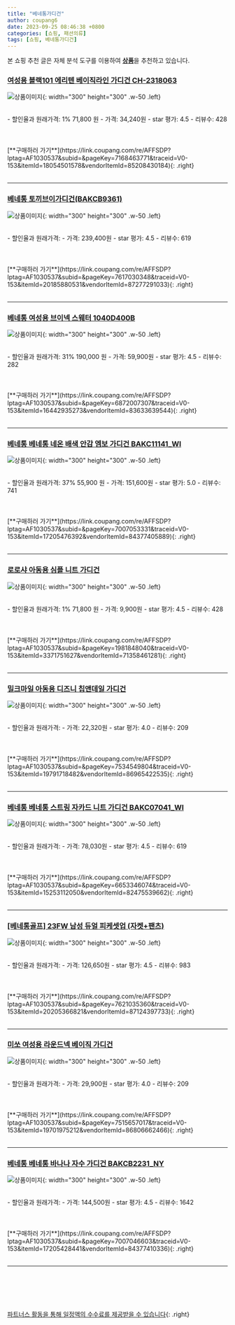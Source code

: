 ```yaml
---
title: "베네통가디건"
author: coupang6
date: 2023-09-25 08:46:38 +0800
categories: [쇼핑, 패션의류]
tags: [쇼핑, 베네통가디건]
---
```


본 쇼핑 추천 글은 자체 분석 도구를 이용하여 [**상품**](https://link.coupang.com/a/bao1ui)을 추천하고 있습니다.

### [여성용 블랙101 에리텐 베이직라인 가디건 CH-2318063](https://link.coupang.com/re/AFFSDP?lptag=AF1030537&subid=&pageKey=7168463771&traceid=V0-153&itemId=18054501578&vendorItemId=85208430184)

![상품이미지](https://thumbnail8.coupangcdn.com/thumbnails/remote/230x230ex/image/rs_quotation_api/iorrwvkd/453c60e3541641e0914302da9f60dae2.jpg){: width="300" height="300" .w-50 .left}


<br>
- 할인율과 원래가격: 1%  71,800   원
- 가격: 34,240원
- star 평가: 4.5
- 리뷰수: 428
<br>
<br>
<br>
<br>
[**구매하러 가기**](https://link.coupang.com/re/AFFSDP?lptag=AF1030537&subid=&pageKey=7168463771&traceid=V0-153&itemId=18054501578&vendorItemId=85208430184){: .right}
<br>
<br>

---

### [베네통 토끼브이가디건(BAKCB9361)](https://link.coupang.com/re/AFFSDP?lptag=AF1030537&subid=&pageKey=7617030348&traceid=V0-153&itemId=20185880531&vendorItemId=87277291033)

![상품이미지](https://thumbnail6.coupangcdn.com/thumbnails/remote/230x230ex/image/vendor_inventory/e8b8/43fcdb077333e642370fea2febaf62a56a341f1de2dd5f53a5fe6f90089d.jpg){: width="300" height="300" .w-50 .left}


<br>
- 할인율과 원래가격: 
- 가격: 239,400원
- star 평가: 4.5
- 리뷰수: 619
<br>
<br>
<br>
<br>
[**구매하러 가기**](https://link.coupang.com/re/AFFSDP?lptag=AF1030537&subid=&pageKey=7617030348&traceid=V0-153&itemId=20185880531&vendorItemId=87277291033){: .right}
<br>
<br>

---

### [베네통 여성용 브이넥 스웨터 1040D400B](https://link.coupang.com/re/AFFSDP?lptag=AF1030537&subid=&pageKey=6872007307&traceid=V0-153&itemId=16442935273&vendorItemId=83633639544)

![상품이미지](https://thumbnail10.coupangcdn.com/thumbnails/remote/230x230ex/image/retail/images/2022/10/27/9/1/56ee1b3a-3576-4461-91c5-a0f6eef6ecba.jpg){: width="300" height="300" .w-50 .left}


<br>
- 할인율과 원래가격: 31%  190,000   원
- 가격: 59,900원
- star 평가: 4.5
- 리뷰수: 282
<br>
<br>
<br>
<br>
[**구매하러 가기**](https://link.coupang.com/re/AFFSDP?lptag=AF1030537&subid=&pageKey=6872007307&traceid=V0-153&itemId=16442935273&vendorItemId=83633639544){: .right}
<br>
<br>

---

### [베네통 베네통 네온 배색 안감 엠보 가디건 BAKC11141_WI](https://link.coupang.com/re/AFFSDP?lptag=AF1030537&subid=&pageKey=7007053331&traceid=V0-153&itemId=17205476392&vendorItemId=84377405889)

![상품이미지](https://thumbnail6.coupangcdn.com/thumbnails/remote/230x230ex/image/vendor_inventory/a2e9/29eb88fb453b2d11a002e48bfff65436e09f7f9582f68bc9c16f8b4b940b.jpg){: width="300" height="300" .w-50 .left}


<br>
- 할인율과 원래가격: 37%  55,900   원
- 가격: 151,600원
- star 평가: 5.0
- 리뷰수: 741
<br>
<br>
<br>
<br>
[**구매하러 가기**](https://link.coupang.com/re/AFFSDP?lptag=AF1030537&subid=&pageKey=7007053331&traceid=V0-153&itemId=17205476392&vendorItemId=84377405889){: .right}
<br>
<br>

---

### [로로샤 아동용 심플 니트 가디건](https://link.coupang.com/re/AFFSDP?lptag=AF1030537&subid=&pageKey=1981848040&traceid=V0-153&itemId=3371751627&vendorItemId=71358461281)

![상품이미지](https://thumbnail10.coupangcdn.com/thumbnails/remote/230x230ex/image/retail/images/2020/08/15/13/6/f4ea98ef-9be9-4957-bee5-9e6ad6efb367.jpg){: width="300" height="300" .w-50 .left}


<br>
- 할인율과 원래가격: 1%  71,800   원
- 가격: 9,900원
- star 평가: 4.5
- 리뷰수: 428
<br>
<br>
<br>
<br>
[**구매하러 가기**](https://link.coupang.com/re/AFFSDP?lptag=AF1030537&subid=&pageKey=1981848040&traceid=V0-153&itemId=3371751627&vendorItemId=71358461281){: .right}
<br>
<br>

---

### [밀크마일 아동용 디즈니 칩앤데일 가디건](https://link.coupang.com/re/AFFSDP?lptag=AF1030537&subid=&pageKey=7534549804&traceid=V0-153&itemId=19791718482&vendorItemId=86965422535)

![상품이미지](https://thumbnail10.coupangcdn.com/thumbnails/remote/230x230ex/image/retail/images/2023/08/23/18/6/bd52520e-2ad3-43c4-b83c-e75b9967d84c.jpg){: width="300" height="300" .w-50 .left}


<br>
- 할인율과 원래가격: 
- 가격: 22,320원
- star 평가: 4.0
- 리뷰수: 209
<br>
<br>
<br>
<br>
[**구매하러 가기**](https://link.coupang.com/re/AFFSDP?lptag=AF1030537&subid=&pageKey=7534549804&traceid=V0-153&itemId=19791718482&vendorItemId=86965422535){: .right}
<br>
<br>

---

### [베네통 베네통 스트링 자카드 니트 가디건 BAKC07041_WI](https://link.coupang.com/re/AFFSDP?lptag=AF1030537&subid=&pageKey=6653346074&traceid=V0-153&itemId=15253112050&vendorItemId=82475539662)

![상품이미지](https://thumbnail9.coupangcdn.com/thumbnails/remote/230x230ex/image/vendor_inventory/01e0/e7511bf61d9bdb17d3c7578fa297f61818b6acd7d9dffaec550f9fcfb7a1.jpg){: width="300" height="300" .w-50 .left}


<br>
- 할인율과 원래가격: 
- 가격: 78,030원
- star 평가: 4.5
- 리뷰수: 619
<br>
<br>
<br>
<br>
[**구매하러 가기**](https://link.coupang.com/re/AFFSDP?lptag=AF1030537&subid=&pageKey=6653346074&traceid=V0-153&itemId=15253112050&vendorItemId=82475539662){: .right}
<br>
<br>

---

### [[베네통골프] 23FW 남성 듀얼 피케셋업 (자켓+팬츠)](https://link.coupang.com/re/AFFSDP?lptag=AF1030537&subid=&pageKey=7621035360&traceid=V0-153&itemId=20205366821&vendorItemId=87124397733)

![상품이미지](https://thumbnail10.coupangcdn.com/thumbnails/remote/230x230ex/image/vendor_inventory/a844/d79b8272d1a569f30bf1fe3e1cbfe756f3f63ddd2b8b51b0c3ecb51e21d9.jpg){: width="300" height="300" .w-50 .left}


<br>
- 할인율과 원래가격: 
- 가격: 126,650원
- star 평가: 4.5
- 리뷰수: 983
<br>
<br>
<br>
<br>
[**구매하러 가기**](https://link.coupang.com/re/AFFSDP?lptag=AF1030537&subid=&pageKey=7621035360&traceid=V0-153&itemId=20205366821&vendorItemId=87124397733){: .right}
<br>
<br>

---

### [미쏘 여성용 라운드넥 베이직 가디건](https://link.coupang.com/re/AFFSDP?lptag=AF1030537&subid=&pageKey=7515657017&traceid=V0-153&itemId=19701975212&vendorItemId=86806662466)

![상품이미지](https://thumbnail6.coupangcdn.com/thumbnails/remote/230x230ex/image/rs_quotation_api/zyirtroh/dc2968c317a448348aa5d477a07c7cad.jpg){: width="300" height="300" .w-50 .left}


<br>
- 할인율과 원래가격: 
- 가격: 29,900원
- star 평가: 4.0
- 리뷰수: 209
<br>
<br>
<br>
<br>
[**구매하러 가기**](https://link.coupang.com/re/AFFSDP?lptag=AF1030537&subid=&pageKey=7515657017&traceid=V0-153&itemId=19701975212&vendorItemId=86806662466){: .right}
<br>
<br>

---

### [베네통 베네통 바나나 자수 가디건 BAKCB2231_NY](https://link.coupang.com/re/AFFSDP?lptag=AF1030537&subid=&pageKey=7007046603&traceid=V0-153&itemId=17205428441&vendorItemId=84377410336)

![상품이미지](https://thumbnail6.coupangcdn.com/thumbnails/remote/230x230ex/image/vendor_inventory/9a94/9c347bf687027e5c0b224f7175f52c59d40b7206d75198d935945f29ea61.jpg){: width="300" height="300" .w-50 .left}


<br>
- 할인율과 원래가격: 
- 가격: 144,500원
- star 평가: 4.5
- 리뷰수: 1642
<br>
<br>
<br>
<br>
[**구매하러 가기**](https://link.coupang.com/re/AFFSDP?lptag=AF1030537&subid=&pageKey=7007046603&traceid=V0-153&itemId=17205428441&vendorItemId=84377410336){: .right}
<br>
<br>

---
<br><br><br><br><br> [파트너스 활동을 통해 일정액의 수수료를 제공받을 수 있습니다](https://link.coupang.com/a/bao1ui){: .right}